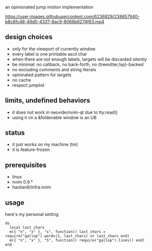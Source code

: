 an opinionated jump motion implementation

https://user-images.githubusercontent.com/6236829/238657940-b8c6fc48-49d0-4337-8ac9-8066b6274f63.mp4

## design choices
* only for the viewport of currently window
* every label is one printable ascii char
* when there are not enough labels, targets will be discarded silently
* be minimal: no callback, no back-forth, no {treesitter,lsp}-backed
* no excluding comments and string literals
* opininated pattern for targets
* no cache
* respect jumplist

## limits, undefined behaviors
* it does not work in neovide/nvim-qt due to tty:read()
* using it on a &foldenable window is an UB

## status
* it just works on my machine (tm)
* it is feature-frozen

## prerequisites
* linux
* nvim 0.9.*
* haolian9/infra.nvim

## usage

here's my personal setting

```
do
  local last_chars
  m({ "n", "x" }, "s", function() last_chars = require("gallop").words(2, last_chars) or last_chars end)
  m({ "n", "x" }, "S", function() require("gallop").lines() end)
end
```
